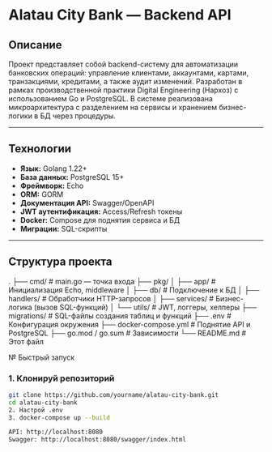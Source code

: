 # Alatau City Bank — Backend API

##  Описание

Проект представляет собой backend-систему для автоматизации банковских операций: управление клиентами, аккаунтами, картами, транзакциями, кредитами, а также аудит изменений. 
Разработан в рамках производственной практики Digital Engineering (Нархоз) с использованием Go и PostgreSQL. 
В системе реализована микроархитектура с разделением на сервисы и хранением бизнес-логики в БД через процедуры.

---

##  Технологии

- **Язык:** Golang 1.22+
- **База данных:** PostgreSQL 15+
- **Фреймворк:** Echo
- **ORM:** GORM
- **Документация API:** Swagger/OpenAPI
- **JWT аутентификация:** Access/Refresh токены
- **Docker:** Compose для поднятия сервиса и БД
- **Миграции:** SQL-скрипты

---

## Структура проекта
.
├── cmd/ # main.go — точка входа
├── pkg/
│ ├── app/ # Инициализация Echo, middleware
│ ├── db/ # Подключение к БД
│ ├── handlers/ # Обработчики HTTP-запросов
│ ├── services/ # Бизнес-логика (вызов SQL-функций)
│ └── utils/ # JWT, логгеры, хелперы
├── migrations/ # SQL-файлы создания таблиц и функций
├── .env # Конфигурация окружения
├── docker-compose.yml # Поднятие API и PostgreSQL
├── go.mod / go.sum # Зависимости
└── README.md # Этот файл



№ Быстрый запуск

### 1. Клонируй репозиторий
```bash
git clone https://github.com/yourname/alatau-city-bank.git
cd alatau-city-bank
2. Настрой .env
3. docker-compose up --build

API: http://localhost:8080
Swagger: http://localhost:8080/swagger/index.html
